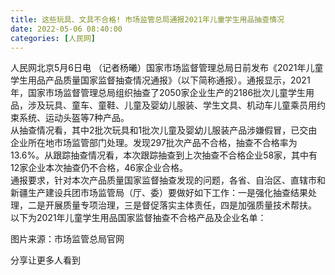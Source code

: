 ```yaml
---
title: 这些玩具、文具不合格! 市场监管总局通报2021年儿童学生用品抽查情况
date: 2022-05-06 08:40:00
categories: [人民网]
---
```

人民网北京5月6日电 （记者杨曦）国家市场监督管理总局日前发布《2021年儿童学生用品产品质量国家监督抽查情况通报》（以下简称通报）。通报显示，2021年，国家市场监督管理总局组织抽查了2050家企业生产的2186批次儿童学生用品，涉及玩具、童车、童鞋、儿童及婴幼儿服装、学生文具、机动车儿童乘员用约束系统、运动头盔等7种产品。  
从抽查情况看，其中2批次玩具和1批次儿童及婴幼儿服装产品涉嫌假冒，已交由企业所在地市场监管部门处理。发现297批次产品不合格，抽查不合格率为13.6%。从跟踪抽查情况看，本次跟踪抽查到上次抽查不合格企业58家，其中有12家企业本次抽查仍不合格，46家企业合格。  
通报要求，针对本次产品质量国家监督抽查发现的问题，各省、自治区、直辖市和新疆生产建设兵团市场监管局（厅、委）要做好如下工作：一是强化抽查结果处理，二是开展质量专项治理，三是督促落实主体责任，四是加强质量技术帮扶。  
以下为2021年儿童学生用品国家监督抽查不合格产品及企业名单：  
  
  
图片来源：市场监管总局官网  
   
分享让更多人看到  
